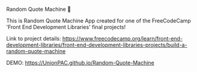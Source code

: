 Random Quote Machine 💭

This is Random Quote Machine App created for one of the FreeCodeCamp 'Front End Development Libraries' final projects!

Link to project details: https://www.freecodecamp.org/learn/front-end-development-libraries/front-end-development-libraries-projects/build-a-random-quote-machine

DEMO: https://UnionPAC.github.io/Random-Quote-Machine


